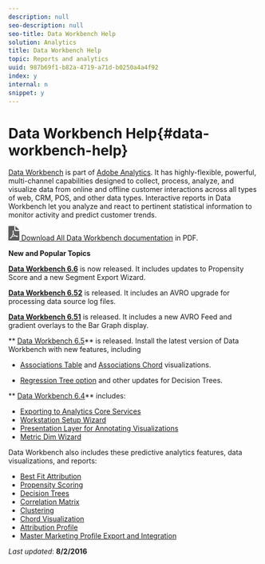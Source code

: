 ```yaml
---
description: null
seo-description: null
seo-title: Data Workbench Help
solution: Analytics
title: Data Workbench Help
topic: Reports and analytics
uuid: 987b69f1-b82a-4719-a71d-b0250a4a4f92
index: y
internal: n
snippet: y
---
```


# Data Workbench Help{#data-workbench-help}

[Data Workbench](http://www.adobe.com/solutions/digital-analytics/data-workbench.html?promoid=KAUCO) is part of [Adobe Analytics](http://www.adobe.com/solutions/digital-analytics.html). It has highly-flexible, powerful, multi-channel capabilities designed to collect, process, analyze, and visualize data from online and offline customer interactions across all types of web, CRM, POS, and other data types. Interactive reports in Data Workbench let you analyze and react to pertinent statistical information to monitor activity and predict customer trends.

[ ![](assets/pdf_icon.png) Download All Data Workbench documentation](https://marketing.adobe.com/resources/help/en_US/insight/dwb_docs.zip) in PDF. 

<p class="head"> <b>New and Popular Topics </b> </p>

[**Data Workbench 6.6**](https://marketing.adobe.com/resources/help/en_US/insight/whatsnew/c_6_6.html) is now released. It includes updates to Propensity Score and a new Segment Export Wizard.

[**Data Workbench 6.52**](https://marketing.adobe.com/resources/help/en_US/insight/whatsnew/?f=c_6_52) is released. It includes an AVRO upgrade for processing data source log files.

[**Data Workbench 6.51**](https://marketing.adobe.com/resources/help/en_US/insight/whatsnew/?f=c_6_51) is released. It includes a new AVRO Feed and gradient overlays to the Bar Graph display.

** [Data Workbench 6.5](https://marketing.adobe.com/resources/help/en_US/insight/whatsnew/?f=c_6_5_)** is released. Install the latest version of Data Workbench with new features, including

* [Associations Table](https://marketing.adobe.com/resources/help/en_US/insight/client/?f=associations-visualization) and [Associations Chord](https://marketing.adobe.com/resources/help/en_US/insight/client/?f=associations-chord) visualizations. 

* [Regression Tree option](https://marketing.adobe.com/resources/help/en_US/insight/client/?f=c_decision_trees_regression) and other updates for Decision Trees.

** [Data Workbench 6.4](https://marketing.adobe.com/resources/help/en_US/insight/whatsnew/?f=c_6_4_)** includes:

* [Exporting to Analytics Core Services](https://marketing.adobe.com/resources/help/en_US/insight/whatsnew/?f=dwb_CRS_integration) 
* [Workstation Setup Wizard](https://marketing.adobe.com/resources/help/en_US/insight/install/?f=dwb_client_installer) 
* [Presentation Layer for Annotating Visualizations](https://marketing.adobe.com/resources/help/en_US/insight/client/?f=c_present_layer) 
* [Metric Dim Wizard](https://marketing.adobe.com/resources/help/en_US/insight/client/?f=dwb_create_metricdim)

Data Workbench also includes these predictive analytics features, data visualizations, and reports:

* [Best Fit Attribution](https://marketing.adobe.com/resources/help/en_US/insight/whatsnew/?f=c_attrib_algorithmic) 
* [Propensity Scoring](http://marketing.adobe.com/resources/help/en_US/insight/client/index.html#Propensity_Scoring) 
* [Decision Trees](http://marketing.adobe.com/resources/help/en_US/insight/client/c_decision_trees.html) 
* [Correlation Matrix](https://marketing.adobe.com/resources/help/en_US/insight/client/?f=c_correlation_analysis) 
* [Clustering](https://marketing.adobe.com/resources/help/en_US/insight/client/?f=c_visitor_cluster) 
* [Chord Visualization](https://marketing.adobe.com/resources/help/en_US/insight/whatsnew/?f=c_chord_visualization) 
* [Attribution Profile](http://marketing.adobe.com/resources/help/en_US/insight/client/c_rules_attrib.html) 
* [Master Marketing Profile Export and Integration](https://marketing.adobe.com/resources/help/en_US/insight/whatsnew/?f=c_mmp_integration)

*Last updated*: **8/2/2016**

